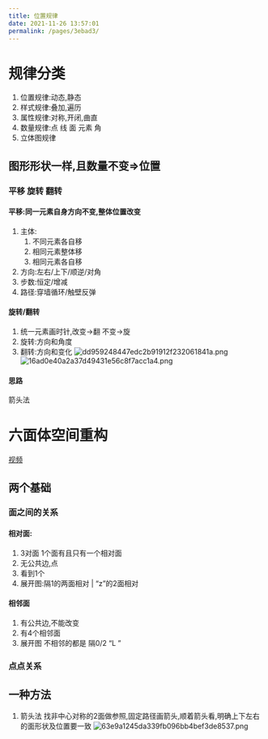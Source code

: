 ```yaml
---
title: 位置规律
date: 2021-11-26 13:57:01
permalink: /pages/3ebad3/
---
```

# 规律分类
1. 位置规律:动态,静态
2. 样式规律:叠加,遍历
3. 属性规律:对称,开闭,曲直
4. 数量规律:点 线 面 元素 角
5. 立体图规律
## 图形形状一样,且数量不变=>位置
### 平移 旋转 翻转
#### 平移:同一元素自身方向不变,整体位置改变
1. 主体:
	1. 不同元素各自移
	2. 相同元素整体移
	3. 相同元素各自移
2. 方向:左右/上下/顺逆/对角
3. 步数:恒定/增减
4. 路径:穿墙循环/触壁反弹
#### 旋转/翻转
1. 统一元素画时针,改变->翻 不变->旋
2. 旋转:方向和角度
3. 翻转:方向和变化
![dd959248447edc2b91912f232061841a.png](/JiangSuTest/_resources/dd959248447edc2b91912f232061841a.png)
![16ad0e40a2a37d49431e56c8f7acc1a4.png](/JiangSuTest/_resources/16ad0e40a2a37d49431e56c8f7acc1a4.png) 
#### 思路
箭头法
# 六面体空间重构
[视频](https://www.bilibili.com/video/BV1eJ41187aJ?p=13)
## 两个基础
### 面之间的关系
#### 相对面:
1. 3对面 1个面有且只有一个相对面
2. 无公共边,点
3. 看到1个
4. 展开图:隔1的两面相对 | “z”的2面相对
#### 相邻面
1. 有公共边,不能改变
2. 有4个相邻面
3. 展开图 不相邻的都是  隔0/2 “L ”
### 点点关系
## 一种方法
1. 箭头法
找非中心对称的2面做参照,固定路径画箭头,顺着箭头看,明确上下左右的面形状及位置要一致
![63e9a1245da339fb096bb4bef3de8537.png](/JiangSuTest/_resources/63e9a1245da339fb096bb4bef3de8537.png)